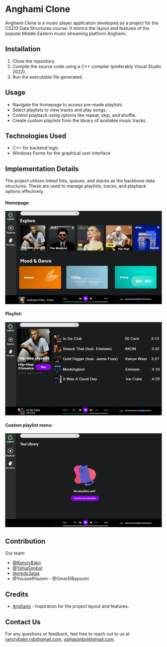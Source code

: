 # Anghami Clone

Anghami Clone is a music player application developed as a project for the CS213 Data Structures course. It mimics the layout and features of the popular Middle Eastern music streaming platform Anghami.

## Installation

1. Clone the repository.
2. Compile the source code using a C++ compiler (preferably Visual Studio 2022).
3. Run the executable file generated.

## Usage

- Navigate the homepage to access pre-made playlists.
- Select playlists to view tracks and play songs.
- Control playback using options like repeat, skip, and shuffle.
- Create custom playlists from the library of available music tracks.

## Technologies Used

- C++ for backend logic
- Windows Forms for the graphical user interface

## Implementation Details

The project utilizes linked lists, queues, and stacks as the backbone data structures. These are used to manage playlists, tracks, and playback options effectively.

#### Homepage:
![homepage](homepage.jpg)
#### Playlist:
![playlists](playlist.jpg)
#### Custom playlist menu:
![createplaylist](createyourplaylist.jpg)


## Contribution
Our team:
  - [@RamzyBakir](https://github.com/RamzyBakir)
  - [@YahiaSonbol](https://github.com/YahiaSonbol)
  - [@medo3alaa](https://github.com/medo3alaa)
  - @YoussefHazem
  - @OmarElBayoumi
## Credits

- [Anghami](https://www.anghami.com/) - Inspiration for the project layout and features.

## Contact Us

For any questions or feedback, feel free to reach out to us at [ramzybakir.rsb@gmail.com](ramzybakir.rsb@gmail.com), [yahiasonbol@gmail.com](yahiasonbol@gmail.com).
